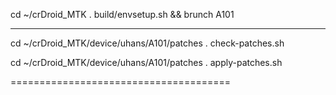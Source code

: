 
cd ~/crDroid_MTK
. build/envsetup.sh && brunch A101





---------------------------------------


cd ~/crDroid_MTK/device/uhans/A101/patches
. check-patches.sh

 
cd ~/crDroid_MTK/device/uhans/A101/patches
. apply-patches.sh


======================================

